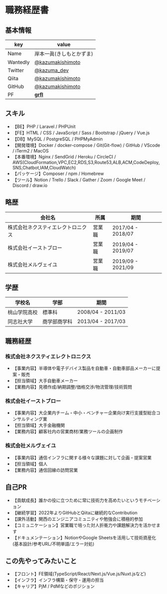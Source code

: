 # **職務経歴書**
## **基本情報**
|key|value|
|---|-----|
|Name|岸本一眞(きしもとかずま)|
|Wantedly|[@kazumakishimoto](https://www.wantedly.com/id/kazumakishimoto)|
|Twitter|[@kazuma_dev](https://twitter.com/kazuma_dev)|
|Qiita|[@kazumakishimoto](https://qiita.com/kazumakishimoto)|
|GitHub|[@kazumakishimoto](https://github.com/kazumakishimoto)|
|PF|[**grfl**](https://grfl.work)|

## **スキル**
- 【BE】PHP / Laravel / PHPUnit
- 【FE】HTML / CSS / JavaScript / Sass / Bootstrap / jQuery / Vue.js
- 【DB】MySQL / PostgreSQL / PHPMyAdmin
- 【開発環境】Docker / docker-compose / Git(Git-flow) / GitHub / VScode / iTerm2 / MacOS
- 【本番環境】Nginx / SendGrid / Heroku / CircleCI / AWS(CloudFormation,VPC,EC2,RDS,S3,Route53,ALB,ACM,CodeDeploy,SNS,Chatbot,IAM,CloudWatch)
- 【パッケージ】Composer / npm / Homebrew
- 【ツール】Notion / Trello / Slack / Gather / Zoom / Google Meet / Discord / draw.io

## **略歴**
|会社名|所属|期間|
|---|-----|-----|
|株式会社ネクスティエレクトロニクス|営業職|2017/04 - 2018/07|
|株式会社イーストブロー|営業職|2019/04 - 2019/07|
|株式会社メルヴェイユ|営業職|2019/09 - 2021/09|

## **学歴**
|学校名|学部|期間|
|---|-----|-----|
|桃山学院高校|標準科|2008/04 - 2011/03|
|同志社大学|商学部商学科|2013/04 - 2017/03|
<div style="page-break-before:always"></div>

## **職務経歴**
### **株式会社ネクスティエレクトロニクス**
- 【事業内容】半導体や電子デバイス製品を自動車・自動車部品メーカーに提案・販売
- 【担当領域】大手自動車メーカー
- 【業務内容】見積作成/納期調整/価格交渉/物流管理/技術質問

### **株式会社イーストブロー**
- 【事業内容】大企業内チーム・中小・ベンチャー企業向け実行支援型総合コンサルティング業
- 【担当領域】大手金融機関
- 【業務内容】顧客社内の営業商材/業務ツールの企画制作

### **株式会社メルヴェイユ**
- 【事業内容】通信インフラに関する様々な課題に対して企画・提案営業
- 【担当領域】個人
- 【業務内容】通信回線の訪問営業

## **自己PR**
- 【貢献成長】誰かの役に立つために常に技術力を高めたいというモチベーション
- 【継続学習】2022年よりGitHubとQiitaに継続的なContribution
- 【課外活動】関西のエンジニアコミュニティや勉強会に積極的参加
- 【コミュニケーション】営業職で培った対人折衝力や課題解決力を活かせます
- 【ドキュメンテーション】NotionやGoogle Sheetsを活用して技術資産化(基本設計/参考URL/不明単語/エラー対処)

## **この先やってみたいこと**
- 【フロント】FE領域(TypeScript/React/Next.js/Vue.js/Nuxt.jsなど)
- 【インフラ】インフラ構築・保守・運用の担当
- 【キャリア】PjM / PdMなどのポジション
